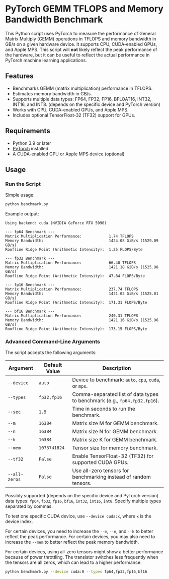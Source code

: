 # PyTorch GEMM TFLOPS and Memory Bandwidth Benchmark

This Python script uses PyTorch to measure the performance of General Matrix Multiply (GEMM) operations in TFLOPS and memory bandwidth in GB/s on a given hardware device. It supports CPU, CUDA-enabled GPUs, and Apple MPS. This script will **not** likely reflect the peak performance of the hardware, but it can be useful to reflect the actual performance in PyTorch machine learning applications.

## Features

- Benchmarks GEMM (matrix multiplication) performance in TFLOPS.
- Estimates memory bandwidth in GB/s.
- Supports multiple data types: FP64, FP32, FP16, BFLOAT16, INT32, INT16, and INT8. (depends on the specific device and PyTorch version)
- Works with CPU, CUDA-enabled GPUs, and Apple MPS.
- Includes optional TensorFloat-32 (TF32) support for GPUs.

## Requirements

- Python 3.9 or later
- [PyTorch](https://pytorch.org/get-started/locally/) installed
- A CUDA-enabled GPU or Apple MPS device (optional)

## Usage

### Run the Script

Simple usage:

```bash
python benchmark.py
```

Example output:

```
Using backend: cuda (NVIDIA GeForce RTX 5090)

--- fp64 Benchmark ---
Matrix Multiplication Performance:            1.74 TFLOPS
Memory Bandwidth:                             1424.08 GiB/s (1529.09 GB/s)
Roofline Ridge Point (Arithmetic Intensity):  1.25 FLOPS/Byte

--- fp32 Benchmark ---
Matrix Multiplication Performance:            66.40 TFLOPS
Memory Bandwidth:                             1421.18 GiB/s (1525.98 GB/s)
Roofline Ridge Point (Arithmetic Intensity):  47.84 FLOPS/Byte

--- fp16 Benchmark ---
Matrix Multiplication Performance:            237.74 TFLOPS
Memory Bandwidth:                             1421.02 GiB/s (1525.81 GB/s)
Roofline Ridge Point (Arithmetic Intensity):  171.31 FLOPS/Byte

--- bf16 Benchmark ---
Matrix Multiplication Performance:            240.31 TFLOPS
Memory Bandwidth:                             1421.16 GiB/s (1525.96 GB/s)
Roofline Ridge Point (Arithmetic Intensity):  173.15 FLOPS/Byte
```


### Advanced Command-Line Arguments

The script accepts the following arguments:

| Argument             | Default Value | Description                                                                 |
|----------------------|---------------|-----------------------------------------------------------------------------|
| `--device`           | `auto`        | Device to benchmark: `auto`, `cpu`, `cuda`, or `mps`.                       |
| `--types`            | `fp32,fp16`   | Comma-separated list of data types to benchmark (e.g., `fp64,fp32,fp16`).   |
| `--sec`              | `1.5`         | Time in seconds to run the benchmark.                                       |
| `--m`                | `16384`       | Matrix size M for GEMM benchmark.                                           |
| `--n`                | `16384`       | Matrix size N for GEMM benchmark.                                           |
| `--k`                | `16384`       | Matrix size K for GEMM benchmark.                                           |
| `--mem`              | `1073741824`  | Tensor size for memory benchmark.                                           |
| `--tf32`             | `False`       | Enable TensorFloat-32 (TF32) for supported CUDA GPUs.                       |
| `--all-zeros`        | `False`       | Use all-zero tensors for benchmarking instead of random tensors.            |


Possibly supported (depends on the specific device and PyTorch version) data types: `fp64`, `fp32`, `fp16`, `bf16`, `int32`, `int16`, `int8`. Specify multiple types separated by commas.

To test one specific CUDA device, use `--device cuda:x`, where `x` is the device index.

For certain devices, you need to increase the `--m`, `--n`, and `--k` to better reflect the peak performance. 
For certain devices, you may also need to increase the `--mem` to better reflect the peak memory bandwidth.

For certain devices, using all-zero tensors might show a better performance because of power throttling. The transistor switches less frequently when the tensors are all zeros, which can lead to a higher performance.

```bash
python benchmark.py --device cuda:0 --types fp64,fp32,fp16,bf16
```

